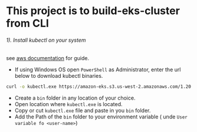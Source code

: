 # This project is to build-eks-cluster from CLI

###### 1). Install kubectl on your system 
see [aws documentation](https://docs.aws.amazon.com/eks/latest/userguide/install-kubectl.html) for guide.

- If using Windows OS open `PowerShell` as Administrator, enter the url below to download kubectl binaries.
```bash
curl -o kubectl.exe https://amazon-eks.s3.us-west-2.amazonaws.com/1.20.4/2021-04-12/bin/windows/amd64/kubectl.exe
```
- Create a `bin` folder in any location of your choice.
- Open location where `kubectl.exe` is located.
- Copy or cut `kubectl.exe`  file and paste in you `bin` folder.
- Add the Path of the `bin` folder to your environment variable ( unde `User variable fo <user-name>`)



